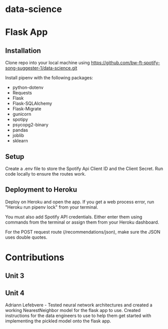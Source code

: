 # data-science

# Flask App 

## Installation

Clone repo into your local machine using https://github.com/bw-ft-spotify-song-suggester-1/data-science.git

Install pipenv with the following packages:
* python-dotenv 
* Requests
* Flask
* Flask-SQLAlchemy
* Flask-Migrate
* gunicorn
* spotipy
* psycopg2-binary
* pandas
* joblib
* sklearn

## Setup
Create a .env file to store the Spotify Api Client ID and the Client Secret.
Run code locally to ensure the routes work.

## Deployment to Heroku
Deploy on Heroku and open the app. If you get a web process error, run "Heroku run pipenv lock" from your terminal.

You must also add Spotify API credentials. Either enter them using commands from the terminal or assign them from your Heroku dashboard.

For the POST request route (/recommendations/json), make sure the JSON uses double quotes. 

# Contributions
## Unit 3

## Unit 4
Adriann Lefebvere - Tested neural network architectures and created a working NearestNeighbor model for the flask app to use. Created instructions for the data engineers to use to help them get started with implementing the pickled model onto the flask app.
